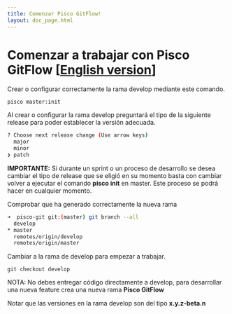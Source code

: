```yaml
---
title: Comenzar Pisco GitFlow!
layout: doc_page.html
---
```


# Comenzar a trabajar con **Pisco GitFlow** [[English version](../../../en/users/guides/000init.html)]

Crear o configurar correctamente la rama develop mediante este comando.

    pisco master:init

Al crear o configurar la rama develop preguntará el tipo de la siguiente release para poder establecer la versión adecuada.

```bash
? Choose next release change (Use arrow keys)
  major
  minor
❯ patch
```

**IMPORTANTE:** Si durante un sprint o un proceso de desarrollo se desea cambiar el tipo de release que se eligió en su momento basta con cambiar volver a ejecutar el comando **pisco init** en master. Este proceso se podrá hacer en cualquier momento.

Comprobar que ha generado correctamente la nueva rama

```bash
➜  pisco-git git:(master) git branch --all
  develop
* master
  remotes/origin/develop
  remotes/origin/master
```

Cambiar a la rama de develop para empezar a trabajar.

    git checkout develop

NOTA: No debes entregar código directamente a develop, para desarrollar una nueva feature crea una nueva rama **Pisco GitFlow**

Notar que las versiones en la rama develop son del tipo **x.y.z-beta.n**
